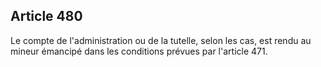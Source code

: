 Article 480
----
Le compte de l'administration ou de la tutelle, selon les cas, est rendu au
mineur émancipé dans les conditions prévues par l'article 471.
